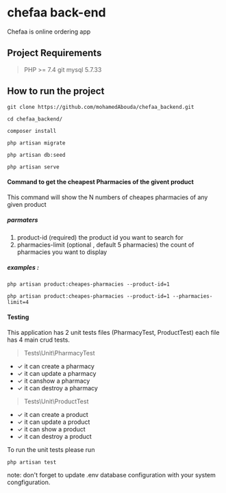 # chefaa back-end
Chefaa is online ordering app
## Project Requirements

> PHP >= 7.4
> git
> mysql 5.7.33

## How to run the project
    git clone https://github.com/mohamedAbouda/chefaa_backend.git

	cd chefaa_backend/

    composer install

    php artisan migrate

	php artisan db:seed

	php artisan serve

#### Command to get the cheapest Pharmacies of the givent product
This command will show the N numbers of cheapes pharmacies of any given product
##### parmaters

 1. product-id (required) the product id you want to search for
 2. pharmacies-limit (optional , default 5 pharmacies) the count of pharmacies you want to display

##### examples :

    php artisan product:cheapes-pharmacies --product-id=1

    php artisan product:cheapes-pharmacies --product-id=1 --pharmacies-limit=4


#### Testing
This application has 2 unit tests files (PharmacyTest, ProductTest) each file has 4 main crud tests.

>  Tests\Unit\PharmacyTest


 - ✓ it can create a pharmacy
 - ✓ it can update a pharmacy
 - ✓ it canshow a pharmacy
 - ✓ it can destroy a pharmacy


>    Tests\Unit\ProductTest


 - ✓ it can create a product
 - ✓ it can update a product
 - ✓ it can show a product
 - ✓ it can destroy a product

To run the unit tests please run

    php artisan test
note: don't forget to update .env database configuration with your system congfiguration.
